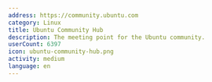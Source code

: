```yaml
---
address: https://community.ubuntu.com
category: Linux
title: Ubuntu Community Hub
description: The meeting point for the Ubuntu community.
userCount: 6397
icon: ubuntu-community-hub.png
activity: medium
language: en
---
```

